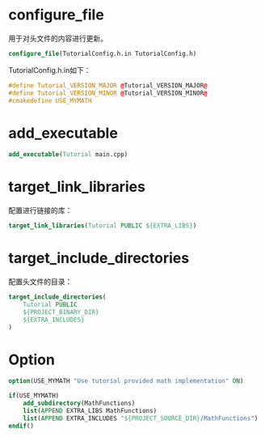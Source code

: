 # configure_file

用于对头文件的内容进行更新。

```cmake
configure_file(TutorialConfig.h.in TutorialConfig.h)
```



TutorialConfig.h.in如下：

```c++
#define Tutorial_VERSION_MAJOR @Tutorial_VERSION_MAJOR@
#define Tutorial_VERSION_MINOR @Tutorial_VERSION_MINOR@
#cmakedefine USE_MYMATH
```



# add_executable

```cmake
add_executable(Tutorial main.cpp)
```





# target_link_libraries

配置进行链接的库：
```cmake
target_link_libraries(Tutorial PUBLIC ${EXTRA_LIBS})
```





# target_include_directories

配置头文件的目录：
```cmake
target_include_directories(
    Tutorial PUBLIC
    ${PROJECT_BINARY_DIR}
    ${EXTRA_INCLUDES}
)
```



# Option

```cmake
option(USE_MYMATH "Use tutorial provided math implementation" ON)

if(USE_MYMATH)
    add_subdirectory(MathFunctions)
    list(APPEND EXTRA_LIBS MathFunctions)
    list(APPEND EXTRA_INCLUDES "${PROJECT_SOURCE_DIR}/MathFunctions")
endif()
```

